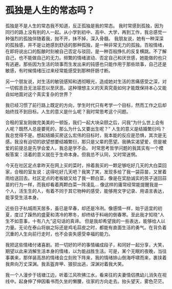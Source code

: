 # 孤独是人生的常态吗？

孤独是不是人生的常态我不知道，反正孤独是我的常态。
我时常感到孤独，因为同行的路上没有别的人一起。从小学到初中、高中、大学，再到工作，我总感觉一种强烈的孤独伴随着我，抛不开，抹不掉，深入骨髓。
我朋友说，她有一种深深的孤独感，并不是让她感到舒适的那种孤独，是一种非常无力的孤独。百般情绪，在即将说出口的酝酿时刻被自己否定与驳回，是一种百般挣扎的反复横跳。不了解自己，也不能做自己的无力。频繁的情绪波动、否定自己和厌世感，她能做的也只有逃避。那些因为生活的琐事而生发出来的钝感也只能作用于那些琐事，自己还是敏感，有时候情绪压过来经常能感受到那种肝肠寸断。

另一个朋友说，对生活的敏锐感知和透彻眼光，造成她对生活的苦痛感受之深，对一切假恶丑无法容忍以至厌恶。这种理想主义的天真究竟如何才能既保持本心又能自如地面对这个真实复杂的世界？

我已经习惯了前行路上既定的方向，学生时代只有考学一个目标，然而工作之后却始终找不到目标。人生的意义是什么呢？我时常思考这个问题。

合租的室友刚做完美美的一顿饭，我们一起大块朵颐之后，问我“为什么世上会有人呢？既然人总是要死的，那么为什么又要出生呢？”
人生的意义是结婚繁衍吗？我总觉得不是。想起结婚买房这么宏伟的目标时，我本能的反应是恐惧，其次是无感。我没有迫切的欲望想要结婚繁衍，那只是父辈的愿望。我确实渴望爱，但是被爱的前提总是先学会爱人，我总是学不会。
时常思考哲学问题的我其实有一个模板答案：活着的意义就在于生命本身。但我总不认同，又时常迷惘。

今天在社区定点拿昨天在网上买的菜时，拎着我买的一颗足够吃好几天的大白菜回家，合租的室友说：这得吃好几天吧？我笑了笑，发现多给了我一袋蒜苗，又冒着雨给送回去。社区定点的老板娘又给了我一颗白菜，像是在奖励诚实的孩子送回蒜苗的行为一样，而我却看着两颗白菜一阵凌乱...
像这样的庸常经常能提醒我是一个人，活生生的人，有着不同于其它物种的感受，能够用文字记录、用语言表达，能享受生活本身。

近些日子杭城雨天居多，虽已是早春，却还是冷冽。像感情一样，始于适宜的初夏，度过了躁热的盛夏和清冷的寒冬，却终结于料峭的倒春寒。至此我才知晓“人生不如意事，十有八九”这句话的真谛。
但是我却希望我的一些表达，能够给人以力量。无论在泰山将崩之际还是鸡毛蒜皮之时，都能有直面生活的勇气。在背负着沉重的人生向前行走时，也不会丧失感受幸福的能力。

我把这些情绪付诸喜剧。把一切好的坏的事情编成段子，和同好一起分享，大笑，期望以此来消解生活本身的情绪，以为能战胜生活。可是，某个无眠的夜晚，当往事袭来，那佯装高昂的情绪会立刻败下阵来，我的情绪排山倒海呼啸而来，裹挟着我奔向万丈深渊。我丢盔弃甲、狼狈出逃，深渊对着我大笑。

我一个人漫步于钱塘江边，听着江风吹拂江水，看来往的夫妻情侣携幼儿消失在视线中。起身伸了伸因看书而久坐的懒腰，往家的方向走去。抬头望天，雾色茫茫。